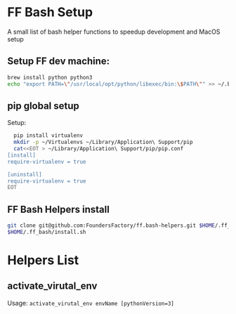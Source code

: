 # **FF Bash Setup**

A small list of bash helper functions to speedup development and MacOS setup

 ## Setup FF dev machine:
 
 ```bash
 brew install python python3
 echo "export PATH=\"/usr/local/opt/python/libexec/bin:\$PATH\"" >> ~/.bash_profile
 ```
 
 ## pip global setup
 
Setup: 
```bash
  pip install virtualenv
  mkdir -p ~/Virtualenvs ~/Library/Application\ Support/pip
  cat<<EOT > ~/Library/Application\ Support/pip/pip.conf
[install]
require-virtualenv = true

[uninstall]
require-virtualenv = true
EOT
```

## FF Bash Helpers install
 ```bash
 git clone git@github.com:FoundersFactory/ff.bash-helpers.git $HOME/.ff_bash
 $HOME/.ff_bash/install.sh
 ```
 
# Helpers List

 ## activate_virutal_env

  Usage: `activate_virutal_env envName [pythonVersion=3]`
